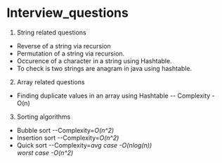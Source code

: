 # Interview_questions

1. String related questions
  - Reverse of a string via recursion
  - Permutation of a string via recursion.
  - Occurence of a character in a string using Hashtable.
  - To check is two strings are anagram in java using hashtable.

2. Array related questions
  - Finding duplicate values in an array using Hashtable
     -- Complexity - O(n)

3. Sorting algorithms
  - Bubble sort --Complexity=*O(n^2)*
  - Insertion sort --Complexity=*O(n^2)*
  - Quick sort --Complexity=*avg case -O(nlog(n)) <br/> worst case -O(n^2)*
